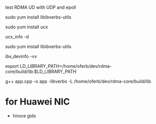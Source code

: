 test RDMA UD with UDP and epoll

 sudo yum install libibverbs-utils




sudo yum install ucx

ucx_info -d

sudo yum install libibverbs-utils

ibv_devinfo -vv


export LD_LIBRARY_PATH=/home/oferb/dev/rdma-core/build/lib:$LD_LIBRARY_PATH

g++ app.cpp -o app -libverbs -L /home/oferb/dev/rdma-core/build/lib

# for Huawei NIC
- hiroce gids
